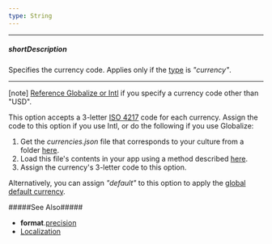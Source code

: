 ```yaml
---
type: String
---
```

---
##### shortDescription
Specifies the currency code. Applies only if the [type](/api-reference/50%20Common/Object%20Structures/format/type.md '/Documentation/ApiReference/Common/Object_Structures/format/#type') is *"currency"*.

---
[note] [Reference Globalize or Intl](/concepts/Common/33%20Localization/05%20Localize%20Dates,%20Numbers,%20and%20Currencies '/Documentation/Guide/Common/Localization/#Localize_Dates_Numbers_and_Currencies/') if you specify a currency code other than "USD".

This option accepts a 3-letter [ISO 4217](https://www.currency-iso.org/en/home/tables/table-a1.html) code for each currency. Assign the code to this option if you use Intl, or do the following if you use Globalize: 

1. Get the *currencies.json* file that corresponds to your culture from a folder [here](https://github.com/unicode-cldr/cldr-numbers-modern/tree/master/main).
2. Load this file's contents in your app using a method described [here](https://github.com/jquery/globalize/blob/master/doc/cldr.md#how-do-i-load-cldr-data-into-globalize).
3. Assign the currency's 3-letter code to this option.

Alternatively, you can assign *"default"* to this option to apply the [global default currency](/api-reference/50%20Common/Object%20Structures/globalConfig/defaultCurrency.md '/Documentation/ApiReference/Common/Object_Structures/globalConfig/#defaultCurrency').

#####See Also#####
- **format**.[precision](/api-reference/50%20Common/Object%20Structures/format/precision.md '/Documentation/ApiReference/Common/Object_Structures/format/#precision')
- [Localization](/concepts/Common/33%20Localization '/Documentation/Guide/Common/Localization/')